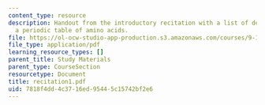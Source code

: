 ```yaml
---
content_type: resource
description: Handout from the introductory recitation with a list of definitions and
  a periodic table of amino acids.
file: https://ol-ocw-studio-app-production.s3.amazonaws.com/courses/9-15-biochemistry-and-pharmacology-of-synaptic-transmission-fall-2007/7818f4dd4c3716ed95445c15742bf2e6_recitation1.pdf
file_type: application/pdf
learning_resource_types: []
parent_title: Study Materials
parent_type: CourseSection
resourcetype: Document
title: recitation1.pdf
uid: 7818f4dd-4c37-16ed-9544-5c15742bf2e6
---
```

